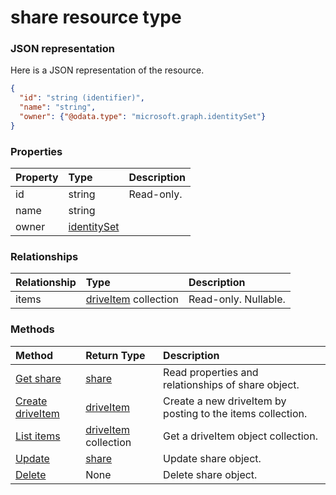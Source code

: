 # share resource type



### JSON representation

Here is a JSON representation of the resource.

<!-- {
  "blockType": "resource",
  "optionalProperties": [

  ],
  "@odata.type": "microsoft.graph.share"
}-->

```json
{
  "id": "string (identifier)",
  "name": "string",
  "owner": {"@odata.type": "microsoft.graph.identitySet"}
}

```
### Properties
| Property	   | Type	|Description|
|:---------------|:--------|:----------|
|id|string| Read-only.|
|name|string||
|owner|[identitySet](identityset.md)||

### Relationships
| Relationship | Type	|Description|
|:---------------|:--------|:----------|
|items|[driveItem](driveitem.md) collection| Read-only. Nullable.|

### Methods

| Method		   | Return Type	|Description|
|:---------------|:--------|:----------|
|[Get share](../api/share_get.md) | [share](share.md) |Read properties and relationships of share object.|
|[Create driveItem](../api/share_post_items.md) |[driveItem](driveitem.md)| Create a new driveItem by posting to the items collection.|
|[List items](../api/share_list_items.md) |[driveItem](driveitem.md) collection| Get a driveItem object collection.|
|[Update](../api/share_update.md) | [share](share.md)	|Update share object. |
|[Delete](../api/share_delete.md) | None |Delete share object. |

<!-- uuid: 8fcb5dbc-d5aa-4681-8e31-b001d5168d79
2015-10-25 14:57:30 UTC -->
<!-- {
  "type": "#page.annotation",
  "description": "share resource",
  "keywords": "",
  "section": "documentation",
  "tocPath": ""
}-->